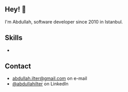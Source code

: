 ## Hey! 👋
I'm Abdullah, software developer since 2010 in Istanbul.

## Skills
- 

## Contact
- [abdullah.ilter@gmail.com](mailto:abdullah.ilter@gmail.com) on e-mail
- [@abdullahilter](https://www.linkedin.com/in/abdullah-ilter-15aa4b55/) on LinkedIn

<!--
**abdullahilter/abdullahilter** is a ✨ _special_ ✨ repository because its `README.md` (this file) appears on your GitHub profile.

Here are some ideas to get you started:

- 🔭 I’m currently working on ...
- 🌱 I’m currently learning ...
- 👯 I’m looking to collaborate on ...
- 🤔 I’m looking for help with ...
- 💬 Ask me about ...
- 📫 How to reach me: ...
- 😄 Pronouns: ...
- ⚡ Fun fact: ...
-->
